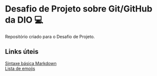 # Desafio de Projeto sobre Git/GitHub da DIO :computer: 
Repositório criado para o Desafio de Projeto.

## Links úteis
[Sintaxe básica Markdown](https://www.markdownguide.org/basic-syntax/)<br>
[Lista de emojis](https://gist.github.com/rxaviers/7360908)

